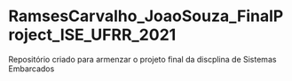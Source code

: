 # RamsesCarvalho_JoaoSouza_FinalProject_ISE_UFRR_2021
Repositório criado para armenzar o projeto final da discplina de Sistemas Embarcados
